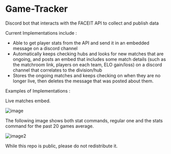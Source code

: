 # Game-Tracker
Discord bot that interacts with the FACEIT API to collect and publish data

Current Implementations include : 
- Able to get player stats from the API and send it in an embedded message on a discord channel
- Automatically keeps checking hubs and looks for new matches that are ongoing, and posts an embed that includes some match details (such as the matchroom link, players on each team, ELO gain/loss) on a discord channel that correlates to the division/hub
- Stores the ongoing matches and keeps checking on when they are no longer live, then deletes the message that was posted about them.


Examples of Implementations : 

Live matches embed.

![image](https://cdn.discordapp.com/attachments/497753249303232513/754719719059095592/unknown.png) 

The following image shows both stat commands, regular one and the stats command for the past 20 games average.

![image2](https://media.discordapp.net/attachments/737581188893638666/739916722693472286/unknown.png?width=488&height=495)

While this repo is public, please do not redistribute it.
